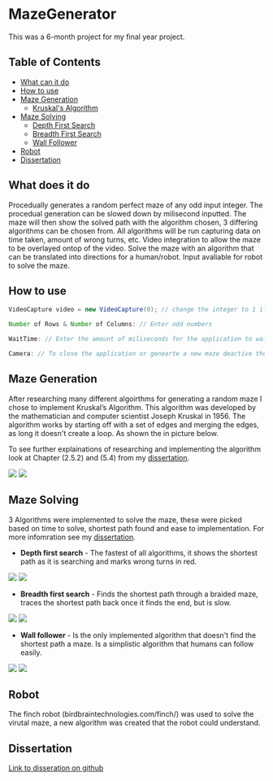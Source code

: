 # MazeGenerator

This was a 6-month project for my final year project. 

## Table of Contents

* [What can it do](#what-can-it-do)
* [How to use](#how-to-use)
* [Maze Generation](#Maze-Generation)
  * [Kruskal's Algorithm](#kruskal's-Algorithm)
* [Maze Solving](#Maze-solving)
  * [Depth First Search](#Depth-first-search)
  * [Breadth First Search](#Breadth-first-search)
  * [Wall Follower](#wall-follower)
* [Robot](#robot)
* [Dissertation](#dissertation)

## What does it do

Procedually generates a random perfect maze of any odd input integer. The procedual generation can be slowed down by milisecond inputted. The maze will then show the solved path with the algorithm chosen, 3 differing algorithms can be chosen from. All algorithms will be run capturing data on time taken, amount of wrong turns, etc. Video integration to allow the maze to be overlayed ontop of the video. Solve the maze with an algorithm that can be translated into directions for a human/robot. Input avaliable for robot to solve the maze.


## How to use

```java
VideoCapture video = new VideoCapture(0); // change the integer to 1 if the webcam is plugged in via usb

Number of Rows & Number of Columns: // Enter odd numbers 

WaitTime: // Enter the amount of miliseconds for the application to wait between each change

Camera: // To close the application or genearte a new maze deactive the camera
```

## Maze Generation

After researching many different algoirthms for generating a random maze I chose to implement Kruskal’s Algorithm. This algorithm was developed by the mathematician and computer scientist Joseph Kruskal in 1956. The algorithm works by starting off with a set of edges and merging the edges, as long it doesn't create a loop. As shown the in picture below. 

To see further explainations of researching and implementing the algorithm look at Chapter (2.5.2) and (5.4) from my [dissertation](#dissertation).

![](Gifs/KruL.gif) ![](Gifs/Kru.gif)

## Maze Solving

3 Algorithms were implemented to solve the maze, these were picked based on time to solve, shortest path found and ease to implementation. For more infomration see my [dissertation](#dissertation).

* **Depth first search** - The fastest of all algorithms, it shows the shortest path as it is searching and marks wrong turns in red.

![](Gifs/DfsL.gif) ![](Gifs/Dfs.gif)

* **Breadth first search** - Finds the shortest path through a braided maze, traces the shortest path back once it finds the end, but is slow.

![](Gifs/BfsL.gif) ![](Gifs/Bfs.gif)

* **Wall follower** - Is the only implemented algorithm that doesn't find the shortest path a maze. Is a simplistic algorithm that humans can follow easily.

![](Gifs/WallL.gif) ![](Gifs/Wall.gif)

## Robot

The finch robot (birdbraintechnologies.com/finch/) was used to solve the virutal maze, a new algorithm was created that the robot could understand.

## Dissertation

[Link to disseration on github](Dissertation.pdf)
